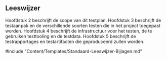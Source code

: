 ## Leeswijzer

Hoofdstuk 2 beschrijft de scope van dit testplan. Hoofdstuk 3 beschrijft de testaanpak en de verschillende soorten testen die in het project toegepast worden. Hoofdstuk 4 beschrijft de infrastructuur voor het testen, de te gebruiken testtooling en de testdata. Hoofdstuk 5 beschrijft de testrapportages en testartifacten die geproduceerd zullen worden.

#include "Content/Templates/Standaard-Leeswijzer-Bijlagen.md"
